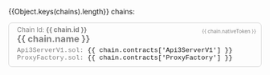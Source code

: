 <!-- Why this file. In order for the search to index the chain info they
cannot be inside a Vue component since it is rendered at runtime. The chains.json
file here is read during the Vite build so the data will actually end up inside
/dist/<filename>.
-->
<!-- Remember that any change to the HTML will most likely
require a restart of the dev server-->
<!-- WARNING
DO NOT place line breaks between HTML element like <div>.
They will not render as HTML but rather text or you get an error. No idea why!
-->

{{Object.keys(chains).length}} chains:

<!-- alias here is the bind key for v-for:
https://stackoverflow.com/questions/49675988/how-to-get-the-v-for-index-in-vue-js
-->
<div class="api3-bc-chains-box" v-for="(chain, alias, index) in chains">
    <div class="api3-bc-chain-token">
       {{ chain.nativeToken }} 
    </div>
    <div class="api3-bc-chains-id">
       Chain Id: <b>{{ chain.id }}</b>
    </div>
    <div class="api3-bc-chains-name" :href="chain.explorerUrl+'/address/'+chain.contracts['Api3ServerV1']"
      >{{ chain.name }} 
    </div>
    <div class="api3-bc-chains-contract-address">
      <div class="api3-bc-chains-contract-address" v-if="chain.contracts['Api3ServerV1']">
        Api3ServerV1.sol:
        <a :href="chain.explorerUrl+'address/'+chain.contracts['Api3ServerV1']" target="_chainExplore">
          <span>{{ chain.contracts['Api3ServerV1'] }}</span>
        </a><CopyIcon :text="chain.contracts['Api3ServerV1']"/>
      </div>
      <div class="api3-bc-chains-contract-address" v-if="chain.contracts['ProxyFactory']">
        ProxyFactory.sol:
        <a :href="chain.explorerUrl+'address/'+chain.contracts['ProxyFactory']" target="_chainExplore">
          <span>{{ chain.contracts['ProxyFactory'] }}</span>
        </a><CopyIcon :text="chain.contracts['ProxyFactory']"/>
      </div>
    </div>
</div>

<script setup lang="ts">
  /* chain.json is generated by the Axios build script and contains
     the data this page will display
  */
  import chains from './chains.json';

</script>

<style>
.api3-bc-chains-name {
  font-size: large;
  font-weight: bold;
  margin-bottom: 5px;
  color:gray;
}
.api3-bc-chain-token {
  float: right;
  font-size: x-small !important;
  padding:5px;
  color: gray;
}

.api3-bc-chains-id {
  font-size: small;
  color: gray;
}
.api3-bc-chains-contract-address {
  font-family: courier;
  font-size: small;
  color: gray;
}
.api3-bc-chains-box {
  overflow-wrap: anywhere;
  padding-top: 5px;
  padding-left: 16px;
  padding-right: 5px;
  padding-bottom: 10px;
  border: solid lightgrey 1px;
  border-radius: 0.5em;
  margin-bottom: 15px;
  max-width: 620px;
}
</style>
